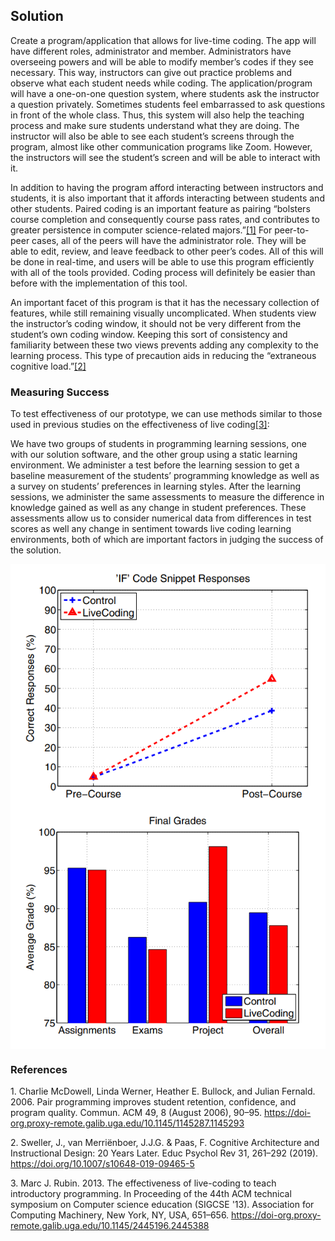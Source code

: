 ## Solution
Create a program/application that allows for live-time coding. The app will have different roles, administrator and member. Administrators have overseeing powers and will be able to modify member’s codes if they see necessary. This way, instructors can give out practice problems and observe what each student needs while coding. The application/program will have a one-on-one question system, where students ask the instructor a question privately. Sometimes students feel embarrassed to ask questions in front of the whole class. Thus, this system will also help the teaching process and make sure students understand what they are doing. The instructor will also be able to see each student’s screens through the program, almost like other communication programs like Zoom. However, the instructors will see the student’s screen and will be able to interact with it.

In addition to having the program afford interacting between instructors and students, it is also important that it affords interacting between students and other students. Paired coding is an important feature as pairing “bolsters course completion and consequently course pass rates, and contributes to greater persistence in computer science-related majors.”[[1]](#1) For peer-to-peer cases, all of the peers will have the administrator role. They will be able to edit, review, and leave feedback to other peer’s codes. All of this will be done in real-time, and users will be able to use this program efficiently with all of the tools provided. Coding process will definitely be easier than before with the implementation of this tool.

An important facet of this program is that it has the necessary collection of features, while still remaining visually uncomplicated. When students view the instructor’s coding window, it should not be very different from the student’s own coding window. Keeping this sort of consistency and familiarity between these two views prevents adding any complexity to the learning process. This type of precaution aids in reducing the “extraneous cognitive load.”[[2]](#2)
### Measuring Success
To test effectiveness of our prototype, we can use methods similar to those used in previous studies on the effectiveness of live coding[[3]](#3): 

We  have two groups of students in programming learning sessions, one with our solution software, and the other group using a static learning environment. We administer a test before the learning session to get a baseline measurement of the students’ programming knowledge as well as a survey on students’ preferences in learning styles. After the learning sessions, we administer the same assessments to measure the difference in knowledge gained as well as any change in student preferences. These assessments allow us to consider numerical data from differences in test scores as well any change in sentiment towards live coding learning environments, both of which are important factors in judging the success of the solution.

<img src="milestone2/evidence1.png" width="600" style="display: block; margin-right: auto; margin-left: auto;">
<img src="milestone2/evidence2.png" width="600" style="display: block; margin-right: auto; margin-left: auto;">

### References
<a id="1">1.</a>
Charlie McDowell, Linda Werner, Heather E. Bullock, and Julian Fernald. 2006. Pair programming improves student retention, confidence, and program quality. Commun. ACM 49, 8 (August 2006), 90–95. https://doi-org.proxy-remote.galib.uga.edu/10.1145/1145287.1145293

<a id="2">2.</a>
Sweller, J., van Merriënboer, J.J.G. & Paas, F. Cognitive Architecture and Instructional Design: 20 Years Later. Educ Psychol Rev 31, 261–292 (2019). https://doi.org/10.1007/s10648-019-09465-5

<a id="3">3.</a>
Marc J. Rubin. 2013. The effectiveness of live-coding to teach introductory programming. In Proceeding of the 44th ACM technical symposium on Computer science education (SIGCSE '13). Association for Computing Machinery, New York, NY, USA, 651–656. https://doi-org.proxy-remote.galib.uga.edu/10.1145/2445196.2445388
